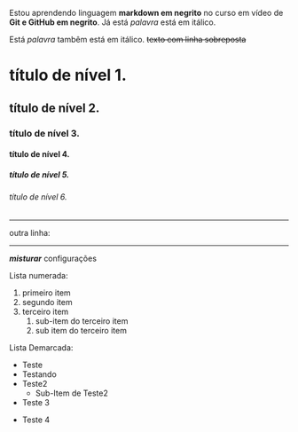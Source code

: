 Estou aprendendo linguagem **markdown em negrito** no curso em vídeo de __Git e GitHub em negrito__.  Já está *palavra* está em itálico.

Está _palavra_ tambêm está em itálico. ~~texto com linha sobreposta~~ 

# título de nível 1.

## título de nível 2.

### título de nível 3.

#### título de nível 4.

##### título de nível 5.

###### título de nível 6.

---

outra linha:

***


__*misturar*__ configurações


Lista numerada:

1. primeiro item
1. segundo item
1. terceiro item
   1. sub-item do terceiro item
   2. sub item do terceiro item
   



Lista Demarcada:

* Teste
* Testando
* Teste2
   * Sub-Item de Teste2
* Teste 3
- Teste 4
